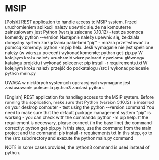 # MSIP
[Polski]
REST application to handle access to MSIP system.
Przed uruchomieniem aplikacji należy upewnic się, że na komputerze zainstalowany jest Python (wersja zalecane 3.10.12) - test za pomoca komendy python --version
Następnie należy upewnic się, że działa domyslny system zarządzania pakietami "pip" - można przetestować za pomocą komendy: python -m pip help. Jeśli wymaganie nie jest spełnione należy (w wierszu poleceń) wykonać komendę: python get-pip.py
W kolejnym kroku należy uruchomić wierz poleceń z poziomu głównego katalogu projektu i wykonać polecenie: pip install -r requirements.txt 
W kolejnym kroku należy przejść do podkatalogu /src i wykonać polecenie python main.py

UWAGA w niektórych systemach operacyjnych wymagane jest zastosowanie polecenia python3 zamiast python.

[English]
REST application for handling access to the MSIP system.
Before running the application, make sure that Python (version 3.10.12) is installed on your desktop computer - test using the python --version command
You need to make sure that the default package management system "pip" is working - you can check with the commands: python -m pip help. If the requirement is necessary, please connect (in the base line) the command correctly: python get-pip.py
In this step, use the command from the main project and the command: pip install -r requirements.txt
In this step, go to the /src subdirectory and execute the python main.py command

NOTE in some cases provided, the python3 command is used instead of python.
